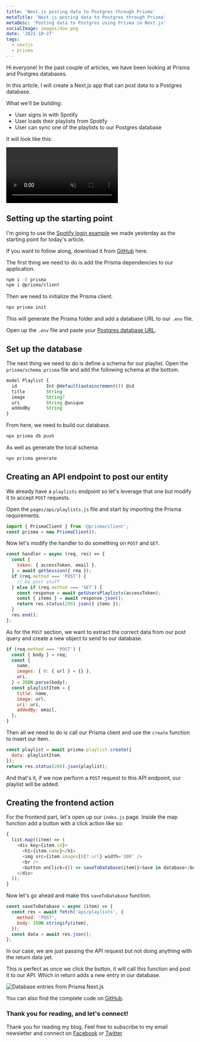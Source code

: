 ```yaml
---
title: 'Next.js posting data to Postgres through Prisma'
metaTitle: 'Next.js posting data to Postgres through Prisma'
metaDesc: 'Posting data to Postgres using Prisma in Next.js'
socialImage: images/doe.png
date: '2021-10-27'
tags:
  - nextjs
  - prisma
---
```


Hi everyone! In the past couple of articles, we have been looking at Prisma and Postgres databases.

In this article, I will create a Next.js app that can post data to a Postgres database.

What we'll be building:

- User signs in with Spotify
- User loads their playlists from Spotify
- User can sync one of the playlists to our Postgres database

It will look like this:

<!-- ![Next.js posting data to Postgres through Prisma](https://cdn.hashnode.com/res/hashnode/image/upload/v1634477800714/AYIILKoPa.gif) -->
<video autoplay loop muted playsinline>
  <source src="https://res.cloudinary.com/daily-dev-tips/video/upload/q_auto/prisma-post_ocdqqw.webm" type="video/webm" />
  <source src="https://res.cloudinary.com/daily-dev-tips/video/upload/q_auto/prisma-post_galhvt.mp4" type="video/mp4" />
</video>

## Setting up the starting point

I'm going to use the [Spotify login example](https://daily-dev-tips.com/posts/retrieving-a-persons-spotify-playlist-in-nextjs/) we made yesterday as the starting point for today's article.

If you want to follow along, download it from [GitHub](https://github.com/rebelchris/next-spotify-login) here.

The first thing we need to do is add the Prisma dependencies to our application.

```bash
npm i -D prisma
npm i @prisma/client
```

Then we need to initialize the Prisma client.

```bash
npx prisma init
```

This will generate the Prisma folder and add a database URL to our `.env` file.

Open up the `.env` file and paste your [Postgres database URL](https://daily-dev-tips.com/posts/setting-up-a-free-postgresql-database-on-heroku/).

## Set up the database

The next thing we need to do is define a schema for our playlist. Open the `prisma/schema.prisma` file and add the following schema at the bottom.

```js
model Playlist {
  id           Int @default(autoincrement()) @id
  title        String
  image        String?
  uri          String @unique
  addedBy      String
}
```

From here, we need to build our database.

```bash
npx prisma db push
```

As well as generate the local schema:

```bash
npx prisma generate
```

## Creating an API endpoint to post our entity

We already have a `playlists` endpoint so let's leverage that one but modify it to accept `POST` requests.

Open the `pages/api/playlists.js` file and start by importing the Prisma requirements.

```js
import { PrismaClient } from '@prisma/client';
const prisma = new PrismaClient();
```

Now let's modify the handler to do something on `POST` and `GET`.

```js
const handler = async (req, res) => {
  const {
    token: { accessToken, email },
  } = await getSession({ req });
  if (req.method === 'POST') {
    // Do post stuff
  } else if (req.method === 'GET') {
    const response = await getUsersPlaylists(accessToken);
    const { items } = await response.json();
    return res.status(200).json({ items });
  }
  res.end();
};
```

As for the `POST` section, we want to extract the correct data from our post query and create a new object to send to our database.

```js
if (req.method === 'POST') {
  const { body } = req;
  const {
    name,
    images: { 0: { url } = {} },
    uri,
  } = JSON.parse(body);
  const playlistItem = {
    title: name,
    image: url,
    uri: uri,
    addedBy: email,
  };
}
```

Then all we need to do is call our Prisma client and use the `create` function to insert our item.

```js
const playlist = await prisma.playlist.create({
  data: playlistItem,
});
return res.status(200).json(playlist);
```

And that's it, if we now perform a `POST` request to this API endpoint, our playlist will be added.

## Creating the frontend action

For the frontend part, let's open up our `index.js` page.
Inside the map function add a button with a click action like so:

```js
{
  list.map((item) => (
    <div key={item.id}>
      <h1>{item.name}</h1>
      <img src={item.images[0]?.url} width='100' />
      <br />
      <button onClick={() => saveToDatabase(item)}>Save in database</button>
    </div>
  ));
}
```

Now let's go ahead and make this `saveToDatabase` function.

```js
const saveToDatabase = async (item) => {
  const res = await fetch('api/playlists', {
    method: 'POST',
    body: JSON.stringify(item),
  });
  const data = await res.json();
};
```

In our case, we are just passing the API request but not doing anything with the return data yet.

This is perfect as once we click the button, it will call this function and post it to our API.
Which in return adds a new entry in our database.

![Database entries from Prisma Next.js](https://cdn.hashnode.com/res/hashnode/image/upload/v1634477581356/AS1_2nxU7.png)

You can also find the complete code on [GitHub](https://github.com/rebelchris/next-spotify-login/tree/post-data).

### Thank you for reading, and let's connect!

Thank you for reading my blog. Feel free to subscribe to my email newsletter and connect on [Facebook](https://www.facebook.com/DailyDevTipsBlog) or [Twitter](https://twitter.com/DailyDevTips1)
